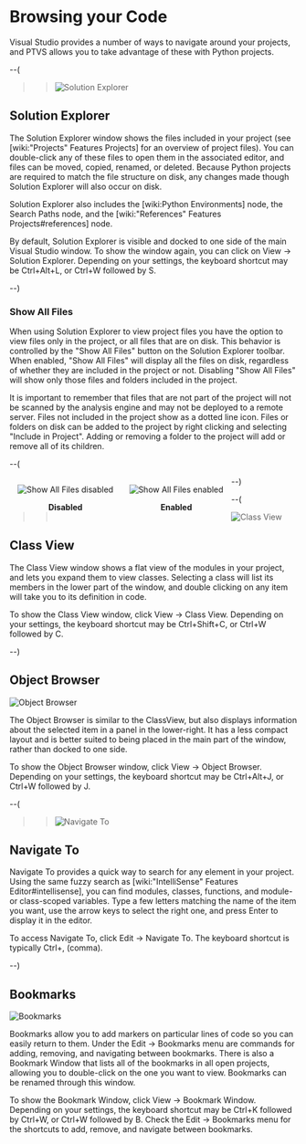 Browsing your Code
==================

Visual Studio provides a number of ways to navigate around your projects, and PTVS allows you to take advantage of these with Python projects.

--(

>>![Solution Explorer](Images/SolutionExplorer.png)

Solution Explorer
-----------------

The Solution Explorer window shows the files included in your project (see [wiki:"Projects" Features Projects] for an overview of project files). You can double-click any of these files to open them in the associated editor, and files can be moved, copied, renamed, or deleted. Because Python projects are required to match the file structure on disk, any changes made though Solution Explorer will also occur on disk.

Solution Explorer also includes the [wiki:Python Environments] node, the Search Paths node, and the [wiki:"References" Features Projects#references] node.

By default, Solution Explorer is visible and docked to one side of the main Visual Studio window. To show the window again, you can click on View -> Solution Explorer. Depending on your settings, the keyboard shortcut may be Ctrl+Alt+L, or Ctrl+W followed by S.

--)

### Show All Files

When using Solution Explorer to view project files you have the option to view files only in the project, or all files that are on disk. This behavior is controlled by the "Show All Files" button on the Solution Explorer toolbar. When enabled, "Show All Files" will display all the files on disk, regardless of whether they are included in the project or not. Disabling "Show All Files" will show only those files and folders included in the project.

It is important to remember that files that are not part of the project will not be scanned by the analysis engine and may not be deployed to a remote server. Files not included in the project show as a dotted line icon. Files or folders on disk can be added to the project by right clicking and selecting "Include in Project". Adding or removing a folder to the project will add or remove all of its children.

--(

<div style="float: left; padding: 1em">
<img src="Images/ShowAllFilesDisabled.png" title="Show All Files disabled" alt="Show All Files disabled" />
<p style="text-align: center"><strong>Disabled</strong></p>
</div>
<div style="float: left; padding: 1em;">
<img src="Images/ShowAllFilesEnabled.png" title="Show All Files enabled" alt="Show All Files enabled" />
<p style="text-align: center"><strong>Enabled</strong></p>
</div>

--)

--(

>>![Class View](Images/ClassView.png)

Class View
----------


The Class View window shows a flat view of the modules in your project, and lets you expand them to view classes. Selecting a class will list its members in the lower part of the window, and double clicking on any item will take you to its definition in code.

To show the Class View window, click View -> Class View. Depending on your settings, the keyboard shortcut may be Ctrl+Shift+C, or Ctrl+W followed by C.

--)

Object Browser
--------------

![Object Browser](Images/ObjectBrowser.png)

The Object Browser is similar to the ClassView, but also displays information about the selected item in a panel in the lower-right. It has a less compact layout and is better suited to being placed in the main part of the window, rather than docked to one side.

To show the Object Browser window, click View -> Object Browser. Depending on your settings, the keyboard shortcut may be Ctrl+Alt+J, or Ctrl+W followed by J.

--(

>>![Navigate To](Images/NavigateTo.png)

Navigate To
-----------

Navigate To provides a quick way to search for any element in your project. Using the same fuzzy search as [wiki:"IntelliSense" Features Editor#intellisense], you can find modules, classes, functions, and module- or class-scoped variables. Type a few letters matching the name of the item you want, use the arrow keys to select the right one, and press Enter to display it in the editor.

To access Navigate To, click Edit -> Navigate To. The keyboard shortcut is typically Ctrl+, (comma).

--)


Bookmarks
---------

![Bookmarks](Images/Bookmarks.png)

Bookmarks allow you to add markers on particular lines of code so you can easily return to them. Under the Edit -> Bookmarks menu are commands for adding, removing, and navigating between bookmarks. There is also a Bookmark Window that lists all of the bookmarks in all open projects, allowing you to double-click on the one you want to view. Bookmarks can be renamed through this window.

To show the Bookmark Window, click View -> Bookmark Window. Depending on your settings, the keyboard shortcut may be Ctrl+K followed by Ctrl+W, or Ctrl+W followed by B. Check the Edit -> Bookmarks menu for the shortcuts to add, remove, and navigate between bookmarks.
